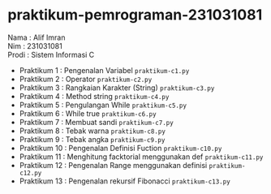 # praktikum-pemrograman-231031081
<div> Nama : Alif Imran </div>
<div> Nim : 231031081 </div>
<div> Prodi : Sistem Informasi C </div>

* Praktikum 1  : Pengenalan Variabel `praktikum-c1.py`
* Praktikum 2  : Operator `praktikum-c2.py`
* Praktikum 3  : Rangkaian Karakter (String) `praktikum-c3.py`
* Praktikum 4  : Method string `praktikum-c4.py`
* Praktikum 5  : Pengulangan While `praktikum-c5.py`
* Praktikum 6  : While true `praktikum-c6.py`
* Praktikum 7  : Membuat sandi `praktikum-c7.py`
* Praktikum 8  : Tebak warna `praktikum-c8.py`
* Praktikum 9  : Tebak angka `praktikum-c9.py`
* Praktikum 10 : Pengenalan Definisi Fuction `praktikum-c10.py`
* Praktikum 11 : Menghitung facktorial menggunakan def `praktikum-c11.py`
* Praktikum 12 : Pengenalan Range menggunakan definisi `praktikum-c12.py`
* Praktikum 13 : Pengenalan rekursif Fibonacci `praktikum-c13.py`
